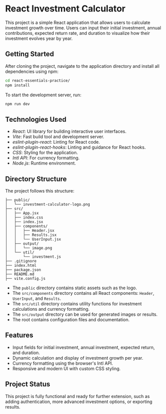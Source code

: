 # React Investment Calculator

This project is a simple React application that allows users to calculate investment growth over time. Users can input their initial investment, annual contributions, expected return rate, and duration to visualize how their investment evolves year by year.

## Getting Started

After cloning the project, navigate to the application directory and install all dependencies using npm:

```bash
cd react-essentials-practice/
npm install
```

To start the development server, run:

```bash
npm run dev
```

## Technologies Used

* _React_: UI library for building interactive user interfaces.
* _Vite_: Fast build tool and development server.
* _eslint-plugin-react_: Linting for React code.
* _eslint-plugin-react-hooks_: Linting and guidance for React hooks.
* _CSS_: Styling for the application.
* _Intl API_: For currency formatting.
* _Node.js_: Runtime environment.

## Directory Structure

The project follows this structure:

```
├── public/
│   └── investment-calculator-logo.png
├── src/
│   ├── App.jsx
│   ├── index.css
│   ├── index.jsx
│   ├── components/
│   │   ├── Header.jsx
│   │   ├── Results.jsx
│   │   └── UserInput.jsx
│   ├── output/
│   │   └── image.png
│   └── util/
│       └── investment.js
├── .gitignore
├── index.html
├── package.json
├── README.md
├── vite.config.js
```

- The `public` directory contains static assets such as the logo.
- The `src/components` directory contains all React components: `Header`, `UserInput`, and `Results`.
- The `src/util` directory contains utility functions for investment calculations and currency formatting.
- The `src/output` directory can be used for generated images or results.
- The root contains configuration files and documentation.

## Features

- Input fields for initial investment, annual investment, expected return, and duration.
- Dynamic calculation and display of investment growth per year.
- Currency formatting using the browser's Intl API.
- Responsive and modern UI with custom CSS styling.

## Project Status

This project is fully functional and ready for further extension, such as adding authentication, more advanced investment options, or exporting results.
